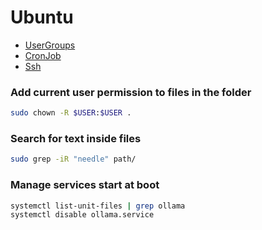 # Ubuntu

- [UserGroups](./ubuntu/user_groups.md)
- [CronJob](./ubuntu/cronjob.md)
- [Ssh](./ubuntu/ssh.md)

### Add current user permission to files in the folder
```sh
sudo chown -R $USER:$USER .
```
### Search for text inside files
```sh
sudo grep -iR "needle" path/
```
### Manage services start at boot
```sh
systemctl list-unit-files | grep ollama
systemctl disable ollama.service
```
